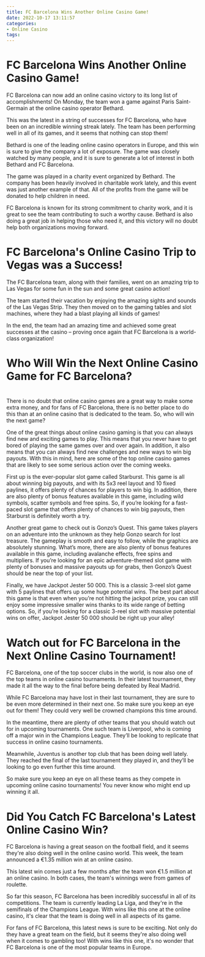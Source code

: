 ```yaml
---
title: FC Barcelona Wins Another Online Casino Game!
date: 2022-10-17 13:11:57
categories:
- Online Casino
tags:
---
```



#  FC Barcelona Wins Another Online Casino Game!

FC Barcelona can now add an online casino victory to its long list of accomplishments! On Monday, the team won a game against Paris Saint-Germain at the online casino operator Bethard.

This was the latest in a string of successes for FC Barcelona, who have been on an incredible winning streak lately. The team has been performing well in all of its games, and it seems that nothing can stop them!

Bethard is one of the leading online casino operators in Europe, and this win is sure to give the company a lot of exposure. The game was closely watched by many people, and it is sure to generate a lot of interest in both Bethard and FC Barcelona.

The game was played in a charity event organized by Bethard. The company has been heavily involved in charitable work lately, and this event was just another example of that. All of the profits from the game will be donated to help children in need.

FC Barcelona is known for its strong commitment to charity work, and it is great to see the team contributing to such a worthy cause. Bethard is also doing a great job in helping those who need it, and this victory will no doubt help both organizations moving forward.

#  FC Barcelona's Online Casino Trip to Vegas was a Success!

The FC Barcelona team, along with their families, went on an amazing trip to Las Vegas for some fun in the sun and some great casino action!

The team started their vacation by enjoying the amazing sights and sounds of the Las Vegas Strip. They then moved on to the gaming tables and slot machines, where they had a blast playing all kinds of games!

In the end, the team had an amazing time and achieved some great successes at the casino – proving once again that FC Barcelona is a world-class organization!

#  Who Will Win the Next Online Casino Game for FC Barcelona?

#

There is no doubt that online casino games are a great way to make some extra money, and for fans of FC Barcelona, there is no better place to do this than at an online casino that is dedicated to the team. So, who will win the next game?

One of the great things about online casino gaming is that you can always find new and exciting games to play. This means that you never have to get bored of playing the same games over and over again. In addition, it also means that you can always find new challenges and new ways to win big payouts. With this in mind, here are some of the top online casino games that are likely to see some serious action over the coming weeks.

First up is the ever-popular slot game called Starburst. This game is all about winning big payouts, and with its 5x3 reel layout and 10 fixed paylines, it offers plenty of chances for players to win big. In addition, there are also plenty of bonus features available in this game, including wild symbols, scatter symbols and free spins. So, if you’re looking for a fast-paced slot game that offers plenty of chances to win big payouts, then Starburst is definitely worth a try.

Another great game to check out is Gonzo’s Quest. This game takes players on an adventure into the unknown as they help Gonzo search for lost treasure. The gameplay is smooth and easy to follow, while the graphics are absolutely stunning. What’s more, there are also plenty of bonus features available in this game, including avalanche effects, free spins and multipliers. If you’re looking for an epic adventure-themed slot game with plenty of bonuses and massive payouts up for grabs, then Gonzo’s Quest should be near the top of your list.

Finally, we have Jackpot Jester 50 000. This is a classic 3-reel slot game with 5 paylines that offers up some huge potential wins. The best part about this game is that even when you’re not hitting the jackpot prize, you can still enjoy some impressive smaller wins thanks to its wide range of betting options. So, if you’re looking for a classic 3-reel slot with massive potential wins on offer, Jackpot Jester 50 000 should be right up your alley!

#  Watch out for FC Barcelona in the Next Online Casino Tournament!

FC Barcelona, one of the top soccer clubs in the world, is now also one of the top teams in online casino tournaments. In their latest tournament, they made it all the way to the final before being defeated by Real Madrid.

While FC Barcelona may have lost in their last tournament, they are sure to be even more determined in their next one. So make sure you keep an eye out for them! They could very well be crowned champions this time around.

In the meantime, there are plenty of other teams that you should watch out for in upcoming tournaments. One such team is Liverpool, who is coming off a major win in the Champions League. They’ll be looking to replicate that success in online casino tournaments.

Meanwhile, Juventus is another top club that has been doing well lately. They reached the final of the last tournament they played in, and they’ll be looking to go even further this time around.

So make sure you keep an eye on all these teams as they compete in upcoming online casino tournaments! You never know who might end up winning it all.

#  Did You Catch FC Barcelona's Latest Online Casino Win?

FC Barcelona is having a great season on the football field, and it seems they're also doing well in the online casino world. This week, the team announced a €1.35 million win at an online casino.

This latest win comes just a few months after the team won €1.5 million at an online casino. In both cases, the team's winnings were from games of roulette.

So far this season, FC Barcelona has been incredibly successful in all of its competitions. The team is currently leading La Liga, and they're in the semifinals of the Champions League. With wins like this one at the online casino, it's clear that the team is doing well in all aspects of its game.

For fans of FC Barcelona, this latest news is sure to be exciting. Not only do they have a great team on the field, but it seems they're also doing well when it comes to gambling too! With wins like this one, it's no wonder that FC Barcelona is one of the most popular teams in Europe.